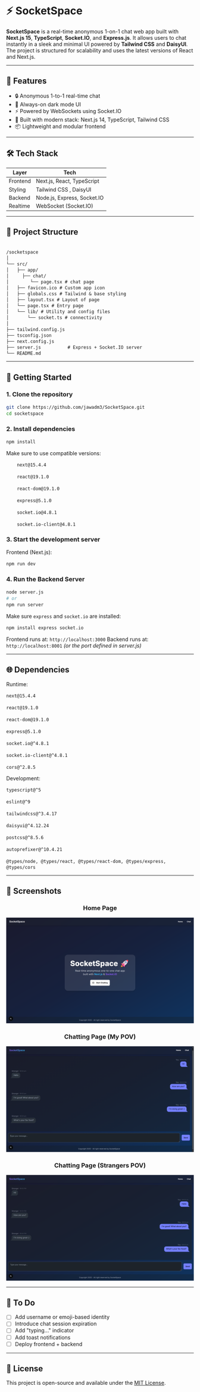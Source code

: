 # ⚡ SocketSpace

**SocketSpace** is a real-time anonymous 1-on-1 chat web app built with **Next.js 15**, **TypeScript**, **Socket.IO**, and **Express.js**. It allows users to chat instantly in a sleek and minimal UI powered by **Tailwind CSS** and **DaisyUI**. The project is structured for scalability and uses the latest versions of React and Next.js.

---

## 🚀 Features

- 🔒 Anonymous 1-to-1 real-time chat
- 🌙 Always-on dark mode UI
- ⚡ Powered by WebSockets using Socket.IO
- 🧩 Built with modern stack: Next.js 14, TypeScript, Tailwind CSS
- 📦 Lightweight and modular frontend

---

## 🛠️ Tech Stack

| Layer     | Tech                             |
|-----------|----------------------------------|
| Frontend  | Next.js, React, TypeScript       |
| Styling   | Tailwind CSS , DaisyUI           |
| Backend   | Node.js, Express, Socket.IO      |
| Realtime  | WebSocket (Socket.IO)            |

---

## 📁 Project Structure

```

/socketspace
│
└── src/
│   ├── app/
│     ├── chat/
│        └── page.tsx # chat page
│   ├── favicon.ico # Custom app icon
│   ├── globals.css # Tailwind & base styling
│   ├── layout.tsx # Layout of page
│   └── page.tsx # Entry page
│   └── lib/ # Utility and config files
│       └── socket.ts # connectivity
│
├── tailwind.config.js
├── tsconfig.json
├── next.config.js
├── server.js          # Express + Socket.IO server
└── README.md

````

---


## 🚀 Getting Started

### 1. Clone the repository

```bash
git clone https://github.com/jawadm3/SocketSpace.git
cd socketspace
```
### 2. Install dependencies
   
```bash
npm install
```

   Make sure to use compatible versions:

        next@15.4.4

        react@19.1.0

        react-dom@19.1.0

        express@5.1.0

        socket.io@4.8.1

        socket.io-client@4.8.1

### 3. Start the development server
Frontend (Next.js):
```bash
npm run dev
```
### 4. Run the Backend Server

```bash
node server.js
# or
npm run server
```

Make sure `express` and `socket.io` are installed:

```bash
npm install express socket.io
```
Frontend runs at: `http://localhost:3000`
Backend runs at: `http://localhost:8001` *(or the port defined in server.js)*

---

## 🌐 Dependencies

Runtime:

    next@15.4.4

    react@19.1.0

    react-dom@19.1.0

    express@5.1.0

    socket.io@^4.8.1

    socket.io-client@^4.8.1

    cors@^2.8.5

Development:

    typescript@^5

    eslint@^9

    tailwindcss@^3.4.17

    daisyui@^4.12.24

    postcss@^8.5.6

    autoprefixer@^10.4.21

    @types/node, @types/react, @types/react-dom, @types/express, @types/cors
    

---

## 📸 Screenshots

<h3 align="center">Home Page</h3>
<p align="center">
  <img src="screenshots/HomePage.png" alt="Home Page" />
</p>

<h3 align="center">Chatting Page (My POV)</h3>
<p align="center">
  <img src="screenshots/my_pov.png" alt="Chat Page" />
</p>

<h3 align="center">Chatting Page (Strangers POV)</h3>
<p align="center">
  <img src="screenshots/strangers_pov.png" alt="Chat Page" />
</p>

---

## 🔧 To Do

* [ ] Add username or emoji-based identity
* [ ] Introduce chat session expiration
* [ ] Add "typing..." indicator
* [ ] Add toast notifications
* [ ] Deploy frontend + backend

---

## 📄 License

This project is open-source and available under the [MIT License](LICENSE).

